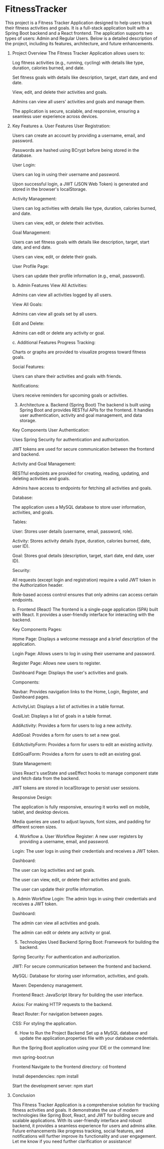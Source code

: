 # FitnessTracker

This project is a Fitness Tracker Application designed to help users track their fitness activities and goals. It is a full-stack application built with a Spring Boot backend and a React frontend. The application supports two types of users: Admin and Regular Users. Below is a detailed description of the project, including its features, architecture, and future enhancements.

1. Project Overview
   The Fitness Tracker Application allows users to:

   Log fitness activities (e.g., running, cycling) with details like type, duration, calories burned, and date.

   Set fitness goals with details like description, target, start date, and end date.

   View, edit, and delete their activities and goals.

   Admins can view all users' activities and goals and manage them.

   The application is secure, scalable, and responsive, ensuring a seamless user experience across devices.

2. Key Features
   a. User Features
   User Registration:

   Users can create an account by providing a username, email, and password.

   Passwords are hashed using BCrypt before being stored in the database.

   User Login:

   Users can log in using their username and password.

   Upon successful login, a JWT (JSON Web Token) is generated and stored in the browser's localStorage.

   Activity Management:

   Users can log activities with details like type, duration, calories burned, and date.

   Users can view, edit, or delete their activities.

   Goal Management:

   Users can set fitness goals with details like description, target, start date, and end date.

   Users can view, edit, or delete their goals.

   User Profile Page:

   Users can update their profile information (e.g., email, password).

   b. Admin Features
   View All Activities:

   Admins can view all activities logged by all users.

   View All Goals:

   Admins can view all goals set by all users.

   Edit and Delete:

   Admins can edit or delete any activity or goal.

   c. Additional Features
   Progress Tracking:

   Charts or graphs are provided to visualize progress toward fitness goals.

   Social Features:

   Users can share their activities and goals with friends.

   Notifications:

   Users receive reminders for upcoming goals or activities.

   3. Architecture
      a. Backend (Spring Boot)
      The backend is built using Spring Boot and provides RESTful APIs for the frontend. It handles user authentication, activity and goal management, and data storage.

   Key Components
   User Authentication:

   Uses Spring Security for authentication and authorization.

   JWT tokens are used for secure communication between the frontend and backend.

   Activity and Goal Management:

   RESTful endpoints are provided for creating, reading, updating, and deleting activities and goals.

   Admins have access to endpoints for fetching all activities and goals.

   Database:

   The application uses a MySQL database to store user information, activities, and goals.

   Tables:

   User: Stores user details (username, email, password, role).

   Activity: Stores activity details (type, duration, calories burned, date, user ID).

   Goal: Stores goal details (description, target, start date, end date, user ID).

   Security:

   All requests (except login and registration) require a valid JWT token in the Authorization header.

   Role-based access control ensures that only admins can access certain endpoints.

   b. Frontend (React)
   The frontend is a single-page application (SPA) built with React. It provides a user-friendly interface for interacting with the backend.

   Key Components
   Pages:

   Home Page: Displays a welcome message and a brief description of the application.

   Login Page: Allows users to log in using their username and password.

   Register Page: Allows new users to register.

   Dashboard Page: Displays the user's activities and goals.

   Components:

   Navbar: Provides navigation links to the Home, Login, Register, and Dashboard pages.

   ActivityList: Displays a list of activities in a table format.

   GoalList: Displays a list of goals in a table format.

   AddActivity: Provides a form for users to log a new activity.

   AddGoal: Provides a form for users to set a new goal.

   EditActivityForm: Provides a form for users to edit an existing activity.

   EditGoalForm: Provides a form for users to edit an existing goal.

   State Management:

   Uses React's useState and useEffect hooks to manage component state and fetch data from the backend.

   JWT tokens are stored in localStorage to persist user sessions.

   Responsive Design:

   The application is fully responsive, ensuring it works well on mobile, tablet, and desktop devices.

   Media queries are used to adjust layouts, font sizes, and padding for different screen sizes.

   4. Workflow
      a. User Workflow
      Register: A new user registers by providing a username, email, and password.

   Login: The user logs in using their credentials and receives a JWT token.

   Dashboard:

   The user can log activities and set goals.

   The user can view, edit, or delete their activities and goals.

   The user can update their profile information.

   b. Admin Workflow
   Login: The admin logs in using their credentials and receives a JWT token.

   Dashboard:

   The admin can view all activities and goals.

   The admin can edit or delete any activity or goal.

   5. Technologies Used
      Backend
      Spring Boot: Framework for building the backend.

   Spring Security: For authentication and authorization.

   JWT: For secure communication between the frontend and backend.

   MySQL: Database for storing user information, activities, and goals.

   Maven: Dependency management.

   Frontend
   React: JavaScript library for building the user interface.

   Axios: For making HTTP requests to the backend.

   React Router: For navigation between pages.

   CSS: For styling the application.

   6. How to Run the Project
      Backend
      Set up a MySQL database and update the application.properties file with your database credentials.

   Run the Spring Boot application using your IDE or the command line:

   mvn spring-boot:run

   Frontend
   Navigate to the frontend directory:
   cd frontend

   Install dependencies:
   npm install

   Start the development server:
   npm start

3. Conclusion

   This Fitness Tracker Application is a comprehensive solution for tracking fitness activities and goals. It demonstrates the use of modern technologies like Spring Boot, React, and JWT for building secure and scalable applications. With its user-friendly interface and robust backend, it provides a seamless experience for users and admins alike. Future enhancements like progress tracking, social features, and notifications will further improve its functionality and user engagement. Let me know if you need further clarification or assistance!
